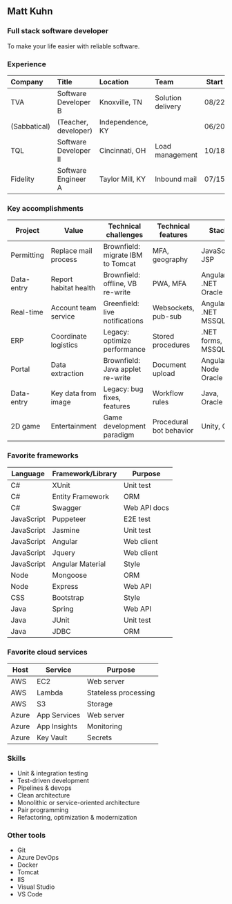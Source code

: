 ## Matt Kuhn

### Full stack software developer

To make your life easier with reliable software.

### Experience

| Company      | Title                       | Location         | Team              | Start | End   |
| :----------- | :-------------------------- | :--------------- | :---------------- | :---: | :---: |
| TVA          | Software Developer B        | Knoxville, TN    | Solution delivery | 08/22 |       |
| (Sabbatical) | (Teacher, developer)        | Independence, KY |                   | 06/20 | 08/22 |
| TQL          | Software Developer II       | Cincinnati, OH   | Load management   | 10/18 | 06/20 |
| Fidelity     | Software Engineer A         | Taylor Mill, KY  | Inbound mail      | 07/15 | 10/18 |

### Key accomplishments

| Project    | Value                  | Technical challenges              | Technical features        | Stack               | Host    |
| ---------- | ---------------------- | --------------------------------- | ------------------------- | ------------------- | ------- |
| Permitting | Replace mail process   | Brownfield: migrate IBM to Tomcat | MFA, geography            | JavaScript JSP      | Azure   |
| Data-entry | Report habitat health  | Brownfield: offline, VB re-write  | PWA, MFA                  | Angular .NET Oracle | Azure   |
| Real-time  | Account team service   | Greenfield: live notifications    | Websockets, pub-sub       | Angular .NET MSSQL  | On-prem |
| ERP        | Coordinate logistics   | Legacy: optimize performance      | Stored procedures         | .NET forms, MSSQL   | On-prem |
| Portal     | Data extraction        | Brownfield: Java applet re-write  | Document upload           | Angular Node Oracle | AWS     |
| Data-entry | Key data from image    | Legacy: bug fixes, features       | Workflow rules            | Java, Oracle        | On-prem |
| 2D game    | Entertainment          | Game development paradigm         | Procedural bot behavior   | Unity, C#           |         |

### Favorite frameworks

| Language   | Framework/Library | Purpose      |
| ---------- | ----------------- | ------------ |
| C#         | XUnit             | Unit test    |
| C#         | Entity Framework  | ORM          |
| C#         | Swagger           | Web API docs |
| JavaScript | Puppeteer         | E2E test     |
| JavaScript | Jasmine           | Unit test    |
| JavaScript | Angular           | Web client   |
| JavaScript | Jquery            | Web client   |
| JavaScript | Angular Material  | Style        |
| Node       | Mongoose          | ORM          |
| Node       | Express           | Web API      |
| CSS        | Bootstrap         | Style        |
| Java       | Spring            | Web API      |
| Java       | JUnit             | Unit test    |
| Java       | JDBC              | ORM          |

### Favorite cloud services

| Host  | Service      | Purpose              |
| ----- | ------------ | -------------------- |
| AWS   | EC2          | Web server           |
| AWS   | Lambda       | Stateless processing |
| AWS   | S3           | Storage              |
| Azure | App Services | Web server           |
| Azure | App Insights | Monitoring           |
| Azure | Key Vault    | Secrets              |

### Skills

- Unit & integration testing
- Test-driven development
- Pipelines & devops
- Clean architecture
- Monolithic or service-oriented architecture
- Pair programming
- Refactoring, optimization & modernization

### Other tools

- Git
- Azure DevOps
- Docker
- Tomcat
- IIS
- Visual Studio
- VS Code

